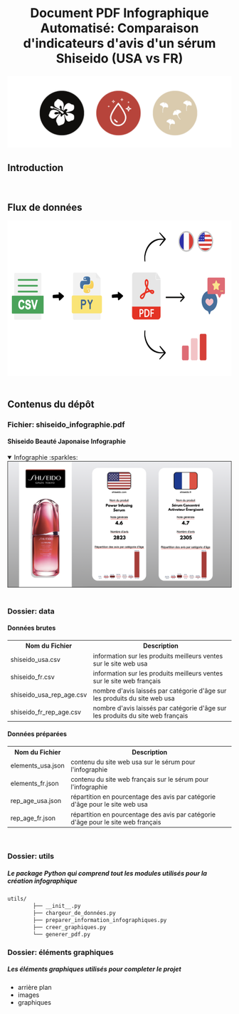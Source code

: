 <h1 align="center">
	Document PDF Infographique Automatisé: Comparaison d'indicateurs d'avis d'un sérum Shiseido (USA vs FR)
</h1>

<h3 align="center">
	<img src="https://github.com/DOCUVESTA/shiseido_skincare_usa_fr_infographics/blob/329728b66cd969188ffced3427c0088fa25bdb95/%C3%A9l%C3%A9ments%20graphiques/header.png"/>
</h3>

## Introduction


<br>

## Flux de données
<div align="center"">
  <img src="https://github.com/DOCUVESTA/shiseido_skincare_usa_fr_infographics/blob/6cb6001d8cd1064f279b8774262028f89afe9b56/%C3%A9l%C3%A9ments%20graphiques/flux_de_donnees.png" alt="flow" width="655" height="350" />
</div>

<br>

## Contenus du dépôt
### Fichier: shiseido_infographie.pdf
#### Shiseido Beauté Japonaise Infographie
<details open>
<summary>Infographie :sparkles:</summary>
<div align="center"">
  <img src="https://github.com/DOCUVESTA/shiseido_skincare_usa_fr_infographics/blob/0bd23f94bbf2b62c5f6505b96ae359da40098407/%C3%A9l%C3%A9ments%20graphiques/shiseido_infographie.png" alt="preview"/>
</div>
</details>

<br>

### Dossier: data
#### Données brutes
<table style="width:100%">
    <tr>
        <th>Nom du Fichier</th>
        <th>Description</th>
    </tr>
    <tr>
        <td>shiseido_usa.csv</td>
        <td>information sur les produits meilleurs ventes sur le site web usa</td>
    </tr>
    <tr>
        <td>shiseido_fr.csv</td>
        <td>information sur les produits meilleurs ventes sur le site web français</td>
    </tr>
    <tr>
        <td>shiseido_usa_rep_age.csv</td>
        <td>nombre d'avis laissés par catégorie d'âge sur les produits du site web usa</td>
    </tr>
    <tr>
        <td>shiseido_fr_rep_age.csv</td>
        <td>nombre d'avis laissés par catégorie d'âge sur les produits du site web français</td>
    </tr>
</table>


#### Données préparées
<table style="width:100%">
    <tr>
        <th>Nom du Fichier</th>
        <th>Description</th>
    </tr>
    <tr>
        <td>elements_usa.json</td>
        <td>contenu du site web usa sur le sérum pour l'infographie</td>
    </tr>
    <tr>
        <td>elements_fr.json</td>
        <td>contenu du site web français sur le sérum pour l'infographie</td>
    </tr>
    <tr>
        <td>rep_age_usa.json</td>
        <td>répartition en pourcentage des avis par catégorie d'âge pour le site web usa</td>
    </tr>
    <tr>
        <td>rep_age_fr.json</td>
        <td>répartition en pourcentage des avis par catégorie d'âge pour le site web français</td>
    </tr>
</table>
<br>

### Dossier: utils
##### Le package Python qui comprend tout les modules utilisés pour la création infographique
```
utils/
        ├── __init__.py
        ├── chargeur_de_données.py
        ├── preparer_information_infographiques.py
        ├── creer_graphiques.py
        └── generer_pdf.py

```
### Dossier: éléments graphiques
##### Les éléments graphiques utilisés pour completer le projet
- arrière plan
- images
- graphiques
